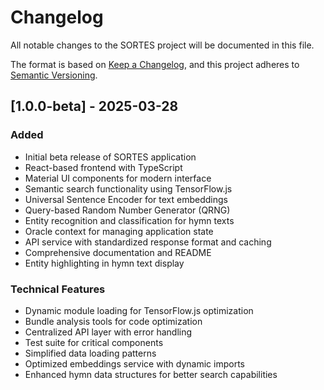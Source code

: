 # Changelog

All notable changes to the SORTES project will be documented in this file.

The format is based on [Keep a Changelog](https://keepachangelog.com/en/1.0.0/),
and this project adheres to [Semantic Versioning](https://semver.org/spec/v2.0.0.html).

## [1.0.0-beta] - 2025-03-28

### Added
- Initial beta release of SORTES application
- React-based frontend with TypeScript
- Material UI components for modern interface
- Semantic search functionality using TensorFlow.js
- Universal Sentence Encoder for text embeddings
- Query-based Random Number Generator (QRNG)
- Entity recognition and classification for hymn texts
- Oracle context for managing application state
- API service with standardized response format and caching
- Comprehensive documentation and README
- Entity highlighting in hymn text display

### Technical Features
- Dynamic module loading for TensorFlow.js optimization
- Bundle analysis tools for code optimization
- Centralized API layer with error handling
- Test suite for critical components
- Simplified data loading patterns
- Optimized embeddings service with dynamic imports
- Enhanced hymn data structures for better search capabilities 